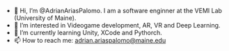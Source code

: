 - 👋 Hi, I’m @AdrianAriasPalomo. I am a software enginner at the VEMI Lab (University of Maine).
- 👀 I’m interested in Videogame development, AR, VR and Deep Learning.
- 🌱 I’m currently learning Unity, XCode and Pythorch.
- 📫 How to reach me: adrian.ariaspalomo@maine.edu

<!---
AdrianAriasPalomo/AdrianAriasPalomo is a ✨ special ✨ repository because its `README.md` (this file) appears on your GitHub profile.
You can click the Preview link to take a look at your changes.
--->
